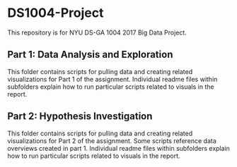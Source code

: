 # DS1004-Project
This repository is for NYU DS-GA 1004 2017 Big Data Project.

## Part 1: Data Analysis and Exploration
This folder contains scripts for pulling data and creating related visualizations for Part 1 of the assignment. Individual readme files within subfolders explain how to run particular scripts related to visuals in the report.

## Part 2: Hypothesis Investigation
This folder contains scripts for pulling data and creating related visualizations for Part 2 of the assignment. Some scripts reference data overviews created in part 1. Individual readme files within subfolders explain how to run particular scripts related to visuals in the report.
